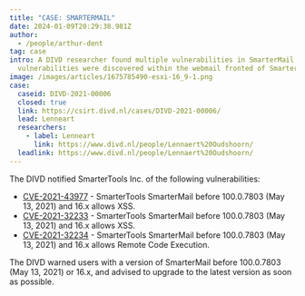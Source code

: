 ```yaml
---
title: "CASE: SMARTERMAIL"
date: 2024-01-09T20:29:38.981Z
author:
  - /people/arthur-dent
tag: case
intro: A DIVD researcher found multiple vulnerabilities in SmarterMail. Both
  vulnerabilities were discovered within the webmail fronted of SmarterMail.
image: /images/articles/1675785490-esxi-16_9-1.png
case:
  caseid: DIVD-2021-00006
  closed: true
  link: https://csirt.divd.nl/cases/DIVD-2021-00006/
  lead: Lenneart
  researchers:
    - label: Lenneart
      link: https://www.divd.nl/people/Lennaert%20Oudshoorn/
  leadlink: https://www.divd.nl/people/Lennaert%20Oudshoorn/
---
```

The DIVD notified SmarterTools Inc. of the following vulnerabilities:

* [CVE-2021-43977](https://csirt.divd.nl/cves/CVE-2021-43977) - SmarterTools SmarterMail before 100.0.7803 (May 13, 2021) and 16.x allows XSS.
* [CVE-2021-32233](https://csirt.divd.nl/cves/CVE-2021-32233) - SmarterTools SmarterMail before 100.0.7803 (May 13, 2021) and 16.x allows XSS.
* [CVE-2021-32234](https://csirt.divd.nl/cves/CVE-2021-32234) - SmarterTools SmarterMail before 100.0.7803 (May 13, 2021) and 16.x allows Remote Code Execution.

The DIVD warned users with a version of SmarterMail before 100.0.7803 (May 13, 2021) or 16.x, and advised to upgrade to the latest version as soon as possible.